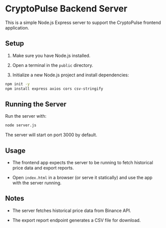 # CryptoPulse Backend Server

This is a simple Node.js Express server to support the CryptoPulse frontend application.

## Setup

1. Make sure you have Node.js installed.

2. Open a terminal in the `public` directory.

3. Initialize a new Node.js project and install dependencies:

```bash
npm init -y
npm install express axios cors csv-stringify
```

## Running the Server

Run the server with:

```bash
node server.js
```

The server will start on port 3000 by default.

## Usage

- The frontend app expects the server to be running to fetch historical price data and export reports.

- Open `index.html` in a browser (or serve it statically) and use the app with the server running.

## Notes

- The server fetches historical price data from Binance API.

- The export report endpoint generates a CSV file for download.
